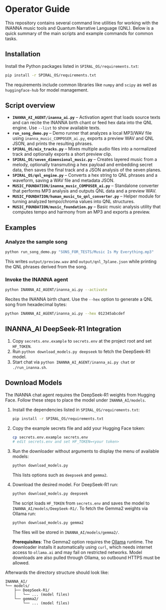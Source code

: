 # Operator Guide

This repository contains several command line utilities for working with the INANNA music tools and Quantum Narrative Language (QNL). Below is a quick summary of the main scripts and example commands for common tasks.

## Installation

Install the Python packages listed in `SPIRAL_OS/requirements.txt`:

```bash
pip install -r SPIRAL_OS/requirements.txt
```

The requirements include common libraries like `numpy` and `scipy` as well as
`huggingface-hub` for model management.

## Script overview

- **`INANNA_AI_AGENT/inanna_ai.py`** – Activation agent that loads source texts and can recite the INANNA birth chant or feed hex data into the QNL engine. Use `--list` to show available texts.
- **`run_song_demo.py`** – Demo runner that analyzes a local MP3/WAV file using `inanna_music_COMPOSER_ai.py`, exports a preview WAV and QNL JSON, and prints the resulting phrases.
- **`SPIRAL_OS/mix_tracks.py`** – Mixes multiple audio files into a normalized track and optionally exports a short preview clip.
- **`SPIRAL_OS/seven_dimensional_music.py`** – Creates layered music from a melody, optionally transmuting a hex payload and embedding secret data, then saves the final track and a JSON analysis of the seven planes.
- **`SPIRAL_OS/qnl_engine.py`** – Converts a hex string to QNL phrases and a waveform, saving a WAV file and metadata JSON.
- **`MUSIC_FOUNDATION/inanna_music_COMPOSER_ai.py`** – Standalone converter that performs MP3 analysis and outputs QNL data and a preview WAV.
- **`MUSIC_FOUNDATION/human_music_to_qnl_converter.py`** – Helper module for turning analyzed tempo/chroma values into QNL structures.
- **`MUSIC_FOUNDATION/music_foundation.py`** – Basic music analysis utility that computes tempo and harmony from an MP3 and exports a preview.

## Examples

### Analyze the sample song

```bash
python run_song_demo.py "SONS_FOR_TESTS/Music Is My Everything.mp3"
```

This writes `output/preview.wav` and `output/qnl_7plane.json` while printing the QNL phrases derived from the song.

### Invoke the INANNA agent

```bash
python INANNA_AI_AGENT/inanna_ai.py --activate
```

Recites the INANNA birth chant. Use the `--hex` option to generate a QNL song from hexadecimal bytes:

```bash
python INANNA_AI_AGENT/inanna_ai.py --hex 012345abcdef
```

## INANNA_AI DeepSeek-R1 Integration

1. Copy `secrets.env.example` to `secrets.env` at the project root and set
   `HF_TOKEN`.
2. Run `python download_models.py deepseek` to fetch the DeepSeek-R1 model.
3. Start chat via `python INANNA_AI_AGENT/inanna_ai.py chat` or `./run_inanna.sh`.

## Download Models

The INANNA chat agent requires the DeepSeek-R1 weights from Hugging Face. Follow
these steps to place the model under `INANNA_AI/models`.

1. Install the dependencies listed in `SPIRAL_OS/requirements.txt`:

   ```bash
   pip install -r SPIRAL_OS/requirements.txt
   ```

2. Copy the example secrets file and add your Hugging Face token:

   ```bash
   cp secrets.env.example secrets.env
   # edit secrets.env and set HF_TOKEN=<your token>
   ```

3. Run the downloader without arguments to display the menu of available models:

   ```bash
   python download_models.py
   ```

   This lists options such as `deepseek` and `gemma2`.

4. Download the desired model. For DeepSeek-R1 run:

   ```bash
   python download_models.py deepseek
   ```

   The script loads `HF_TOKEN` from `secrets.env` and saves the model to `INANNA_AI/models/DeepSeek-R1/`.
   To fetch the Gemma2 weights via Ollama run:

   ```bash
   python download_models.py gemma2
   ```

   The files will be stored in `INANNA_AI/models/gemma2/`.

   **Prerequisites**: The Gemma2 option requires the [Ollama](https://ollama.ai) runtime. The downloader installs it automatically using `curl`, which needs internet access to `ollama.ai` and may fail on restricted networks. Model downloads are also pulled through Ollama, so outbound HTTPS must be allowed.

Afterwards the directory structure should look like:
```
INANNA_AI/
└── models/
    ├── DeepSeek-R1/
    │   └── ... (model files)
    └── gemma2/
        └── ... (model files)
```
